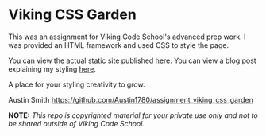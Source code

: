 Viking CSS Garden
============================

This was an assignment for Viking Code School's advanced prep work. I was provided an HTML framework and used CSS to style the page.

You can view the actual static site published <a href="http://fb-clone-aws.surge.sh/" target="_blank">here</a>.
You can view a blog post explaining my styling <a href="https://austinwsmith.wordpress.com/2017/05/10/facebook-clones/" target="_blank">here</a>.

A place for your styling creativity to grow.

Austin Smith
https://github.com/Austin1780/assignment_viking_css_garden

**NOTE:** *This repo is copyrighted material for your private use only and not to be shared outside of Viking Code School.*
